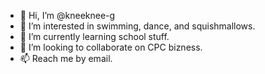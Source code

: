 - 👋 Hi, I’m @kneeknee-g
- 👀 I’m interested in swimming, dance, and squishmallows.
- 🌱 I’m currently learning school stuff.
- 💞️ I’m looking to collaborate on CPC bizness.
- 📫 Reach me by email.
